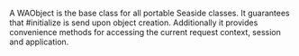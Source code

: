 A WAObject is the base class for all portable Seaside classes. It guarantees that #initialize is send upon object creation. Additionally it provides convenience methods for accessing the current request context, session and application.
